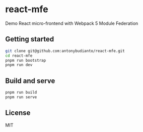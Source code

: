 # react-mfe

Demo React micro-frontend with Webpack 5 Module Federation

## Getting started

```sh
git clone git@github.com:antonybudianto/react-mfe.git
cd react-mfe
pnpm run bootstrap
pnpm run dev
```

## Build and serve

```sh
pnpm run build
pnpm run serve
```

## License

MIT
